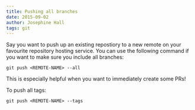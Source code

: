 ```yaml
---
title: Pushing all branches
date: 2015-09-02
author: Josephine Hall
tags: git
---
```


Say you want to push up an existing repostiory to a new remote on your favourite repository hosting service. You can use the following command if you want to make sure you include all branches:

```
git push <REMOTE-NAME> --all
```

This is especially helpful when you want to immediately create some PRs!

To push all tags:

```
git push <REMOTE-NAME> --tags
```


